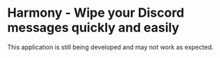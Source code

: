 # Harmony - Wipe your Discord messages quickly and easily

This application is still being developed and may not work as expected.
